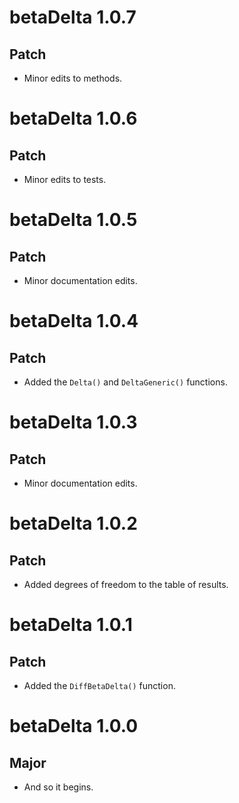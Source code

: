 # betaDelta 1.0.7

## Patch

* Minor edits to methods.

# betaDelta 1.0.6

## Patch

* Minor edits to tests.

# betaDelta 1.0.5

## Patch

* Minor documentation edits.

# betaDelta 1.0.4

## Patch

* Added the `Delta()` and `DeltaGeneric()` functions.

# betaDelta 1.0.3

## Patch

* Minor documentation edits.

# betaDelta 1.0.2

## Patch

* Added degrees of freedom to the table of results.

# betaDelta 1.0.1

## Patch

* Added the `DiffBetaDelta()` function.

# betaDelta 1.0.0

## Major

* And so it begins.
